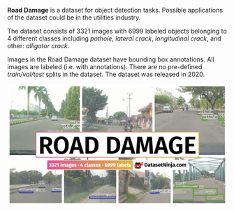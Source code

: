 **Road Damage** is a dataset for object detection tasks. Possible applications of the dataset could be in the utilities industry. 

The dataset consists of 3321 images with 6999 labeled objects belonging to 4 different classes including *pothole*, *lateral crack*, *longitudinal crack*, and other: *alligator crack*.

Images in the Road Damage dataset have bounding box annotations. All images are labeled (i.e. with annotations). There are no pre-defined <i>train/val/test</i> splits in the dataset. The dataset was released in 2020.

<img src="https://github.com/dataset-ninja/road-damage/raw/main/visualizations/poster.png">
